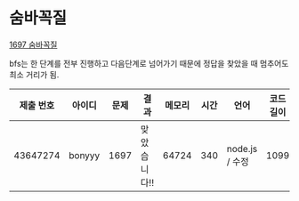 # 숨바꼭질

[1697 숨바꼭질](https://www.acmicpc.net/problem/1697)

bfs는 한 단계를 전부 진행하고 다음단계로 넘어가기 때문에 정답을 찾았을 때 멈추어도 최소 거리가 됨.

| 제출 번호 | 아이디 | 문제 | 결과         | 메모리 | 시간 | 언어           | 코드 길이 |
| --------- | ------ | ---- | ------------ | ------ | ---- | -------------- | --------- |
| 43647274  | bonyyy | 1697 | 맞았습니다!! | 64724  | 340  | node.js / 수정 | 1099      |
